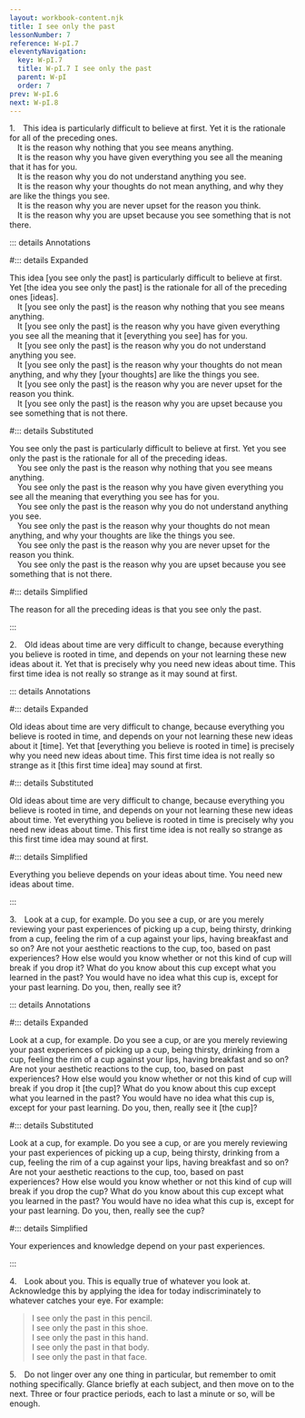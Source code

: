 ```yaml
---
layout: workbook-content.njk
title: I see only the past
lessonNumber: 7
reference: W-pI.7
eleventyNavigation:
  key: W-pI.7
  title: W-pI.7 I see only the past
  parent: W-pI
  order: 7
prev: W-pI.6
next: W-pI.8
---
```


1. This idea is particularly difficult to believe at first. 
Yet it is the rationale for all of the preceding ones.  
 It is the reason why nothing that you see means anything.  
 It is the reason why you have given everything you see all the meaning that it has for you.  
 It is the reason why you do not understand anything you see.  
 It is the reason why your thoughts do not mean anything, and why they are like the things you see.  
 It is the reason why you are never upset for the reason you think.  
 It is the reason why you are upset because you see something that is not there.


::: details Annotations 

#::: details Expanded

This idea [you see only the past] is particularly difficult to believe at first. 
Yet [the idea you see only the past] is the rationale for all of the preceding ones [ideas].  
 It [you see only the past] is the reason why nothing that you see means anything.  
 It [you see only the past] is the reason why you have given everything you see all the meaning that it [everything you see] has for you.  
 It [you see only the past] is the reason why you do not understand anything you see.  
 It [you see only the past] is the reason why your thoughts do not mean anything, and why they [your thoughts] are like the things you see.  
 It [you see only the past] is the reason why you are never upset for the reason you think.  
 It [you see only the past] is the reason why you are upset because you see something that is not there.

#::: details Substituted

You see only the past is particularly difficult to believe at first. Yet you see only the past is the rationale for all of the preceding ideas.  
 You see only the past is the reason why nothing that you see means anything.  
 You see only the past is the reason why you have given everything you see all the meaning that everything you see has for you.  
 You see only the past is the reason why you do not understand anything you see.  
 You see only the past is the reason why your thoughts do not mean anything, and why your thoughts are like the things you see.  
 You see only the past is the reason why you are never upset for the reason you think.  
 You see only the past is the reason why you are upset because you see something that is not there.

#::: details Simplified

The reason for all the preceding ideas is that you see only the past.

:::

2. Old ideas about time are very difficult to change, because everything you believe is rooted in time, and depends on your not learning these new ideas about it. 
Yet that is precisely why you need new ideas about time. 
This first time idea is not really so strange as it may sound at first.

::: details Annotations

#::: details Expanded

Old ideas about time are very difficult to change, because everything you believe is rooted in time, and depends on your not learning these new ideas about it [time]. 
Yet that [everything you believe is rooted in time] is precisely why you need new ideas about time. 
This first time idea is not really so strange as it [this first time idea] may sound at first.

#::: details Substituted

Old ideas about time are very difficult to change, because everything you believe is rooted in time, and depends on your not learning these new ideas about time. 
Yet everything you believe is rooted in time is precisely why you need new ideas about time. 
This first time idea is not really so strange as this first time idea may sound at first.

#::: details Simplified

Everything you believe depends on your ideas about time. You need new ideas about time.

:::


3. Look at a cup, for example. 
Do you see a cup, or are you merely reviewing your past experiences of picking up a cup, being thirsty, drinking from a cup, feeling the rim of a cup against your lips, having breakfast and so on? 
Are not your aesthetic reactions to the cup, too, based on past experiences? 
How else would you know whether or not this kind of cup will break if you drop it? 
What do you know about this cup except what you learned in the past? 
You would have no idea what this cup is, except for your past learning. 
Do you, then, really see it?

::: details Annotations

#::: details Expanded

Look at a cup, for example. 
Do you see a cup, or are you merely reviewing your past experiences of picking up a cup, being thirsty, drinking from a cup, feeling the rim of a cup against your lips, having breakfast and so on? 
Are not your aesthetic reactions to the cup, too, based on past experiences? 
How else would you know whether or not this kind of cup will break if you drop it [the cup]? 
What do you know about this cup except what you learned in the past? 
You would have no idea what this cup is, except for your past learning. 
Do you, then, really see it [the cup]?

#::: details Substituted

Look at a cup, for example. 
Do you see a cup, or are you merely reviewing your past experiences of picking up a cup, being thirsty, drinking from a cup, feeling the rim of a cup against your lips, having breakfast and so on? 
Are not your aesthetic reactions to the cup, too, based on past experiences? 
How else would you know whether or not this kind of cup will break if you drop the cup? 
What do you know about this cup except what you learned in the past? 
You would have no idea what this cup is, except for your past learning. Do you, then, really see the cup?

#::: details Simplified

Your experiences and knowledge depend on your past experiences.

:::

4. Look about you. 
This is equally true of whatever you look at. 
Acknowledge this by applying the idea for today indiscriminately to whatever catches your eye. 
For example:

>I see only the past in this pencil.  
I see only the past in this shoe.  
I see only the past in this hand.  
I see only the past in that body.  
I see only the past in that face.

5. Do not linger over any one thing in particular, but remember to omit nothing specifically. 
Glance briefly at each subject, and then move on to the next. 
Three or four practice periods, each to last a minute or so, will be enough.